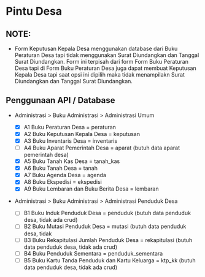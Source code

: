 # Pintu Desa

## NOTE:

- Form Keputusan Kepala Desa menggunakan database dari Buku Peraturan Desa tapi
  tidak menggunakan Surat Diundangkan dan Tanggal Surat Diundangkan. Form ini
  terpisah dari form Form Buku Peraturan Desa tapi di Form Buku Peraturan Desa
  juga dapat membuat Keputusan Kepala Desa tapi saat opsi ini dipilih maka tidak
  menampilakn Surat Diundangkan dan Tanggal Surat Diundangkan.

## Penggunaan API / Database

- Administrasi > Buku Administrasi > Administrasi Umum

  - [x] A1 Buku Peraturan Desa = peraturan
  - [x] A2 Buku Keputusan Kepala Desa = keputusan
  - [x] A3 Buku Inventaris Desa = inventaris
  - [ ] A4 Buku Aparat Pemerintah Desa = aparat (butuh data aparat pemerintah
        desa)
  - [x] A5 Buku Tanah Kas Desa = tanah_kas
  - [x] A6 Buku Tanah Desa = tanah
  - [x] A7 Buku Agenda Desa = agenda
  - [x] A8 Buku Ekspedisi = ekspedisi
  - [x] A9 Buku Lembaran dan Buku Berita Desa = lembaran

- Administrasi > Buku Administrasi > Administrasi Penduduk Desa
  - [ ] B1 Buku Induk Penduduk Desa = penduduk (butuh data penduduk desa, tidak
        ada crud)
  - [ ] B2 Buku Mutasi Penduduk Desa = mutasi (butuh data penduduk desa, tidak
  - [ ] B3 Buku Rekapitulasi Jumlah Penduduk Desa = rekapitulasi (butuh data
        penduduk desa, tidak ada crud)
  - [ ] B4 Buku Penduduk Sementara = penduduk_sementara
  - [ ] B5 Buku Kartu Tanda Penduduk dan Kartu Keluarga = ktp_kk (butuh data
        penduduk desa, tidak ada crud)
